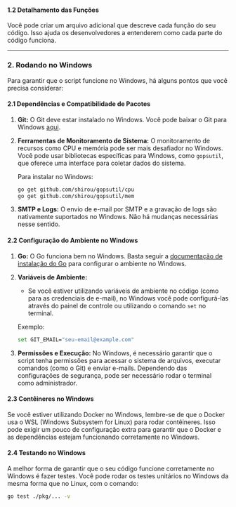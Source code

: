 
#### **1.2 Detalhamento das Funções**
Você pode criar um arquivo adicional que descreve cada função do seu código. Isso ajuda os desenvolvedores a entenderem como cada parte do código funciona.

---

### **2. Rodando no Windows**

Para garantir que o script funcione no Windows, há alguns pontos que você precisa considerar:

#### **2.1 Dependências e Compatibilidade de Pacotes**

1. **Git:** O Git deve estar instalado no Windows. Você pode baixar o Git para Windows [aqui](https://git-scm.com/download/win).

2. **Ferramentas de Monitoramento de Sistema:** O monitoramento de recursos como CPU e memória pode ser mais desafiador no Windows. Você pode usar bibliotecas específicas para Windows, como `gopsutil`, que oferece uma interface para coletar dados do sistema.

   Para instalar no Windows:
    ```bash
    go get github.com/shirou/gopsutil/cpu
    go get github.com/shirou/gopsutil/mem
    ```

3. **SMTP e Logs:** O envio de e-mail por SMTP e a gravação de logs são nativamente suportados no Windows. Não há mudanças necessárias nesse sentido.

#### **2.2 Configuração do Ambiente no Windows**

1. **Go:** O Go funciona bem no Windows. Basta seguir a [documentação de instalação do Go](https://golang.org/doc/install) para configurar o ambiente no Windows.

2. **Variáveis de Ambiente:**
    - Se você estiver utilizando variáveis de ambiente no código (como para as credenciais de e-mail), no Windows você pode configurá-las através do painel de controle ou utilizando o comando `set` no terminal.

   Exemplo:
    ```bash
    set GIT_EMAIL="seu-email@example.com"
    ```

3. **Permissões e Execução:** No Windows, é necessário garantir que o script tenha permissões para acessar o sistema de arquivos, executar comandos (como o Git) e enviar e-mails. Dependendo das configurações de segurança, pode ser necessário rodar o terminal como administrador.

#### **2.3 Contêineres no Windows**

Se você estiver utilizando Docker no Windows, lembre-se de que o Docker usa o WSL (Windows Subsystem for Linux) para rodar contêineres. Isso pode exigir um pouco de configuração extra para garantir que o Docker e as dependências estejam funcionando corretamente no Windows.

#### **2.4 Testando no Windows**

A melhor forma de garantir que o seu código funcione corretamente no Windows é fazer testes. Você pode rodar os testes unitários no Windows da mesma forma que no Linux, com o comando:

```bash
go test ./pkg/... -v
